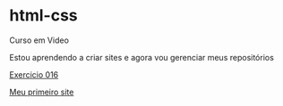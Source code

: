 # html-css
 Curso em Video

 Estou aprendendo a criar sites e agora vou gerenciar meus repositórios

<a href="https://rayanegarcia.github.io/html-css/Exerc%C3%ADcios/ex016/cor01.html">Exercicio 016</a>

<a href="https://rayanegarcia.github.io/html-css/Desafios/d010/android.html">Meu primeiro site</a>